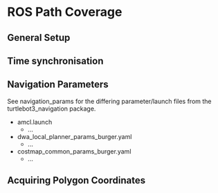# ROS Path Coverage


## General Setup


## Time synchronisation


## Navigation Parameters

See navigation_params for the differing parameter/launch files from the turtlebot3_navigation package.

* amcl.launch
  * ... 
* dwa_local_planner_params_burger.yaml
  * ...
* costmap_common_params_burger.yaml
  * ...

## Acquiring Polygon Coordinates
